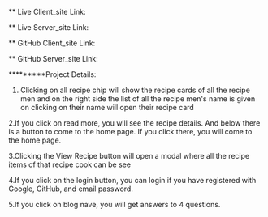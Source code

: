 ** Live Client_site Link: 


** Live Server_site Link: 


** GitHub Client_site Link:


** GitHub Server_site Link:

*********Project Details:
1. Clicking on all recipe chip will show the recipe cards of all the recipe men and on the right side the list of all the recipe men's name is given on clicking on their name will open their recipe card

2.If you click on read more, you will see the recipe details. And below there is a button to come to the home page. If you click there, you will come to the home page.

3.Clicking the View Recipe button will open a modal where all the recipe items of that recipe cook can be see

4.If you click on the login button, you can login if you have registered with Google, GitHub, and email password.

5.If you click on blog nave, you will get answers to 4 questions.